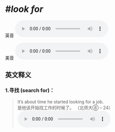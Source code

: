 # ***\#look for*** 
英音
<audio src="./media/look for1_AAC.aac" controls="controls"></audio>

美音
<audio src="./media/look for2_AAC.aac" controls="controls"></audio>



  

英文释义
---
### 1.**寻找 (search for)：**  

 > It’s about time he started looking for a job.  
 > 是他该开始找工作的时候了。  （北师大⑧ – 24）  
<audio src="./media/look-26.aac" controls="controls"></audio>


